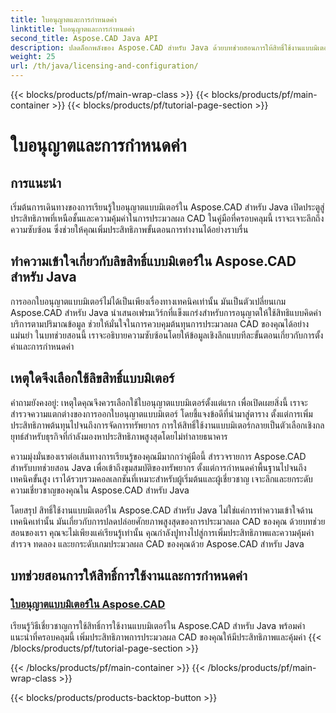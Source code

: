 ```yaml
---
title: ใบอนุญาตและการกำหนดค่า
linktitle: ใบอนุญาตและการกำหนดค่า
second_title: Aspose.CAD Java API
description: ปลดล็อกพลังของ Aspose.CAD สำหรับ Java ด้วยบทช่วยสอนการให้สิทธิ์ใช้งานแบบมิเตอร์ของเรา เพิ่มประสิทธิภาพการประมวลผล CAD ได้อย่างมีประสิทธิภาพและคุ้มค่าเพื่อเพิ่มผลผลิต
weight: 25
url: /th/java/licensing-and-configuration/
---
```


{{< blocks/products/pf/main-wrap-class >}}
{{< blocks/products/pf/main-container >}}
{{< blocks/products/pf/tutorial-page-section >}}

# ใบอนุญาตและการกำหนดค่า

## การแนะนำ

เริ่มต้นการเดินทางของการเรียนรู้ใบอนุญาตแบบมิเตอร์ใน Aspose.CAD สำหรับ Java เปิดประตูสู่ประสิทธิภาพที่เหนือชั้นและความคุ้มค่าในการประมวลผล CAD ในคู่มือที่ครอบคลุมนี้ เราจะเจาะลึกถึงความซับซ้อน ซึ่งช่วยให้คุณเพิ่มประสิทธิภาพขั้นตอนการทำงานได้อย่างราบรื่น

## ทำความเข้าใจเกี่ยวกับลิขสิทธิ์แบบมิเตอร์ใน Aspose.CAD สำหรับ Java

การออกใบอนุญาตแบบมิเตอร์ไม่ได้เป็นเพียงเรื่องทางเทคนิคเท่านั้น มันเป็นตัวเปลี่ยนเกม Aspose.CAD สำหรับ Java นำเสนอเฟรมเวิร์กที่แข็งแกร่งสำหรับการอนุญาตให้ใช้สิทธิแบบคิดค่าบริการตามปริมาณข้อมูล ช่วยให้มั่นใจในการควบคุมต้นทุนการประมวลผล CAD ของคุณได้อย่างแม่นยำ ในบทช่วยสอนนี้ เราจะอธิบายความซับซ้อนโดยให้ข้อมูลเชิงลึกแบบทีละขั้นตอนเกี่ยวกับการตั้งค่าและการกำหนดค่า

## เหตุใดจึงเลือกใช้ลิขสิทธิ์แบบมิเตอร์

คำถามยังคงอยู่: เหตุใดคุณจึงควรเลือกใช้ใบอนุญาตแบบมิเตอร์ตั้งแต่แรก เพื่อเปิดเผยสิ่งนี้ เราจะสำรวจความแตกต่างของการออกใบอนุญาตแบบมิเตอร์ โดยชี้แจงข้อดีที่นำมาสู่ตาราง ตั้งแต่การเพิ่มประสิทธิภาพต้นทุนไปจนถึงการจัดการทรัพยากร การให้สิทธิ์ใช้งานแบบมิเตอร์กลายเป็นตัวเลือกเชิงกลยุทธ์สำหรับธุรกิจที่กำลังมองหาประสิทธิภาพสูงสุดโดยไม่ทำลายธนาคาร

ความมุ่งมั่นของเราต่อเส้นทางการเรียนรู้ของคุณมีมากกว่าคู่มือนี้ สำรวจรายการ Aspose.CAD สำหรับบทช่วยสอน Java เพื่อเข้าถึงขุมสมบัติของทรัพยากร ตั้งแต่การกำหนดค่าพื้นฐานไปจนถึงเทคนิคขั้นสูง เราได้รวบรวมคอลเลกชันที่เหมาะสำหรับผู้เริ่มต้นและผู้เชี่ยวชาญ เจาะลึกและยกระดับความเชี่ยวชาญของคุณใน Aspose.CAD สำหรับ Java

โดยสรุป สิทธิ์ใช้งานแบบมิเตอร์ใน Aspose.CAD สำหรับ Java ไม่ใช่แค่การทำความเข้าใจด้านเทคนิคเท่านั้น มันเกี่ยวกับการปลดปล่อยศักยภาพสูงสุดของการประมวลผล CAD ของคุณ ด้วยบทช่วยสอนของเรา คุณจะไม่เพียงแค่เรียนรู้เท่านั้น คุณกำลังปูทางไปสู่การเพิ่มประสิทธิภาพและความคุ้มค่า สำรวจ ทดลอง และยกระดับเกมประมวลผล CAD ของคุณด้วย Aspose.CAD สำหรับ Java
## บทช่วยสอนการให้สิทธิ์การใช้งานและการกำหนดค่า
### [ใบอนุญาตแบบมิเตอร์ใน Aspose.CAD](./metered-licensing-in-aspose-cad/)
เรียนรู้วิธีเชี่ยวชาญการใช้สิทธิ์การใช้งานแบบมิเตอร์ใน Aspose.CAD สำหรับ Java พร้อมคำแนะนำที่ครอบคลุมนี้ เพิ่มประสิทธิภาพการประมวลผล CAD ของคุณให้มีประสิทธิภาพและคุ้มค่า
{{< /blocks/products/pf/tutorial-page-section >}}

{{< /blocks/products/pf/main-container >}}
{{< /blocks/products/pf/main-wrap-class >}}

{{< blocks/products/products-backtop-button >}}
